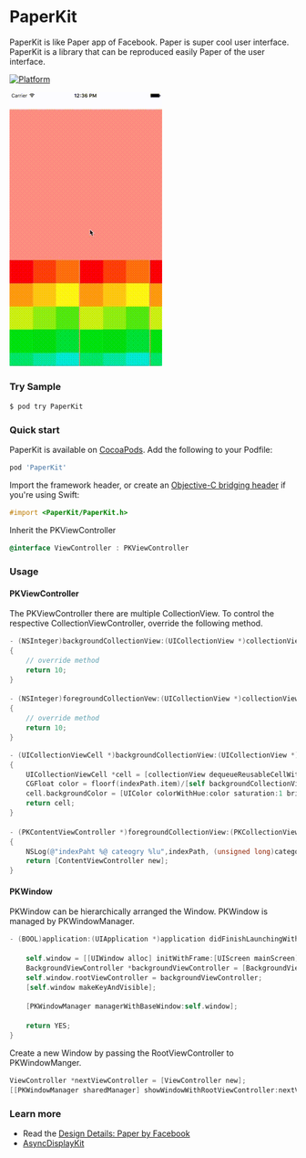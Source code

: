 # PaperKit
PaperKit is like Paper app of Facebook. Paper is super cool user interface. PaperKit is a library that can be reproduced easily Paper of the user interface.

 [![Platform](http://img.shields.io/cocoapods/p/PaperKit.svg)]()

![sample](PaperKit.gif)

### Try Sample

```bash
$ pod try PaperKit
```

### Quick start

PaperKit is available on [CocoaPods](http://cocoapods.org).  Add the following to your Podfile:

```ruby
pod 'PaperKit'
```

Import the framework header, or create an [Objective-C bridging
header](https://developer.apple.com/library/ios/documentation/swift/conceptual/buildingcocoaapps/MixandMatch.html)
if you're using Swift:

```objective-c
#import <PaperKit/PaperKit.h>
```

Inherit the PKViewController

```objective-c
@interface ViewController : PKViewController
```

### Usage
#### PKViewController

The PKViewController there are multiple CollectionView.
To control the respective CollectionViewController, override the following method.

```objective-c
- (NSInteger)backgroundCollectionView:(UICollectionView *)collectionView numberOfItemsInSection:(NSInteger)section
{
    // override method
    return 10;
}

- (NSInteger)foregroundCollectionVew:(UICollectionView *)collectionView numberOfItemsInSection:(NSInteger)section onCategory:(NSInteger)category
{
    // override method
    return 10;
}
```

```objective-c
- (UICollectionViewCell *)backgroundCollectionView:(UICollectionView *)collectionView cellForItemAtIndexPath:(NSIndexPath *)indexPath
{
    UICollectionViewCell *cell = [collectionView dequeueReusableCellWithReuseIdentifier:@"Cell" forIndexPath:indexPath];
    CGFloat color = floorf(indexPath.item)/[self backgroundCollectionView:collectionView numberOfItemsInSection:indexPath.section];
    cell.backgroundColor = [UIColor colorWithHue:color saturation:1 brightness:1 alpha:1];
    return cell;
}

- (PKContentViewController *)foregroundCollectionView:(PKCollectionView *)collectionView contentViewControllerForAtIndexPath:(NSIndexPath *)indexPath onCategory:(NSUInteger)category
{
    NSLog(@"indexPaht %@ cateogry %lu",indexPath, (unsigned long)category);
    return [ContentViewController new];
}
```

#### PKWindow

PKWindow can be hierarchically arranged the Window.
PKWindow is managed by PKWindowManager.

```objective-c
- (BOOL)application:(UIApplication *)application didFinishLaunchingWithOptions:(NSDictionary *)launchOptions {
    
    self.window = [[UIWindow alloc] initWithFrame:[UIScreen mainScreen].bounds];
    BackgroundViewController *backgroundViewController = [BackgroundViewController new];
    self.window.rootViewController = backgroundViewController;
    [self.window makeKeyAndVisible];
    
    [PKWindowManager managerWithBaseWindow:self.window];
        
    return YES;
}

```

Create a new Window by passing the RootViewController to PKWindowManger.

```objective-c
ViewController *nextViewController = [ViewController new];
[[PKWindowManager sharedManager] showWindowWithRootViewController:nextViewController];

```


### Learn more

* Read the [Design Details: Paper by Facebook](http://blog.brianlovin.com/design-details-paper-by-facebook/)
* [AsyncDisplayKit](https://github.com/facebook/AsyncDisplayKit)
